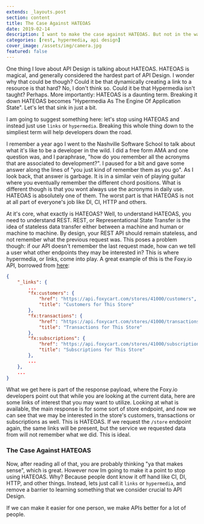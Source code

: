 ```yaml
---
extends: _layouts.post
section: content
title: The Case Against HATEOAS
date: 2019-02-14
description: I want to make the case against HATEOAS. But not in the way you think I'm going to try and do it.
categories: [rest, hypermedia, api design]
cover_image: /assets/img/camera.jpg
featured: false
---
```


One thing I love about API Design is talking about HATEOAS. HATEOAS is magical, and generally considered the hardest part of API Design. I wonder why that could be though? Could it be that dynamically creating a link to a resource is that hard? No, I don't think so. Could it be that Hypermedia isn't taught? Perhaps. More importantly: HATEOAS is a daunting term. Breaking it down HATEOAS becomes "Hypermedia As The Engine Of Application State". Let's let that sink in just a bit. 

I am going to suggest something here: let's stop using HATEOAS and instead just use ```links``` or ```hypermedia```. Breaking this whole thing
down to the simpliest term will help developers down the road.

I remember a year ago I went to the Nashville Software School to talk about what it's like to be a developer in the wild. 
I did a free form AMA and one question was, and I paraphrase, "how do you remember all the acronyms that are associated to development?". I paused for a bit
and gave some answer along the lines of "you just kind of remember them as you go". As I look back, that answer is garbage. It is in a similar vein
of playing guitar where you eventually remember the different chord positions. What is different though is that you wont always use the
acronyms in daily use. HATEOAS is absolutely one of them. The worst part is that HATEOAS is not at all part of everyone's job like DI, CI, HTTP and others.

At it's core, what exactly is HATEOAS? Well, to understand HATEOAS, you need to understand REST. REST, or Representational State Transfer is the idea of stateless
data transfer either between a machine and human or machine to machine. By design, your REST API should remain stateless, and not remember what the previous request was. 
This poses a problem though: if our API doesn't remember the last request made, how can we tell a user what other endpoints they may be interested in? This is where hypermedia, or links, come into play. 
A great example of this is the Foxy.io API, borrowed from [here](https://api.foxycart.com/docs):

```json
{
    "_links": {
        ...
        "fx:customers": {
            "href": "https://api.foxycart.com/stores/41000/customers",
            "title": "Customers for This Store"
        },
        "fx:transactions": {
            "href": "https://api.foxycart.com/stores/41000/transactions",
            "title": "Transactions for This Store"
        },
        "fx:subscriptions": {
            "href": "https://api.foxycart.com/stores/41000/subscriptions",
            "title": "Subscriptions for This Store"
        },
        ...
    },
    ...
}
```

What we get here is part of the response payload, where the Foxy.io developers point out that while you are looking at the current data, here are some links of interest that you may want to utilize. Looking at what is available, the main response is for some sort of store endpoint, and now we can see that we may be interested in the store's customers, transactions or subscriptions as well. This is HATEOAS. If we 
request the ```/store``` endpoint again, the same links will be present, but the service we requested data from will not remember what we did. This is ideal. 

### The Case Against HATEOAS

Now, after reading all of that, you are probably thinking "ya that makes sense", which is great. However now Im going to make it a point to stop using HATEOAS. Why? Because people dont know it off hand like
CI, DI, HTTP, and other things. Instead, lets just call it `links` or `hypermedia`, and remove a barrier to learning something that we consider crucial to API Design. 

If we can make it easier for one person, we make APIs better for a lot of people.



